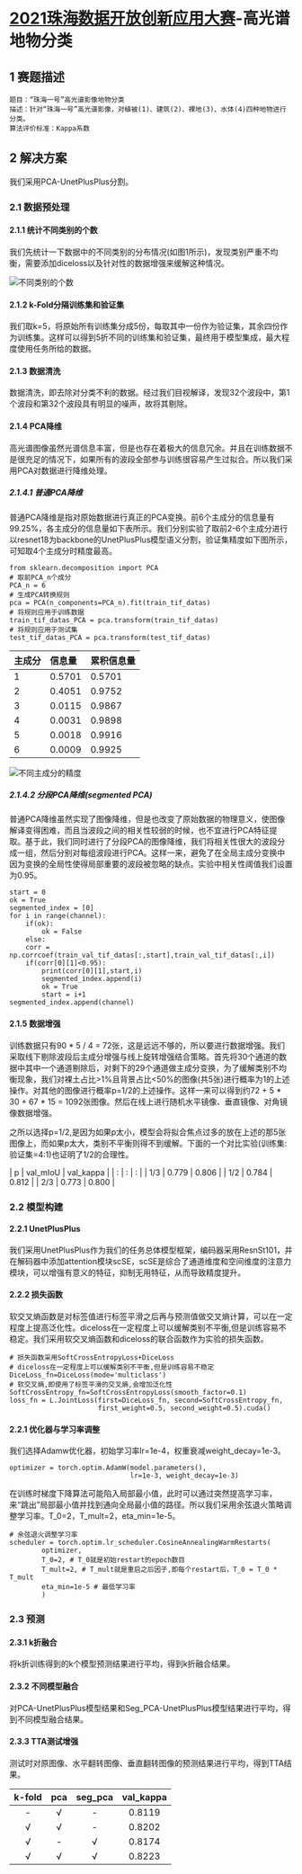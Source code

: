# [2021珠海数据开放创新应用大赛](http://www.zhzwfwdc.com/zodiac/index.html)-高光谱地物分类

## 1 赛题描述

    题目：“珠海一号”高光谱影像地物分类
    描述：针对“珠海一号”高光谱影像，对植被(1)、建筑(2)、裸地(3)、水体(4)四种地物进行分类。
    算法评价标准：Kappa系数

## 2 解决方案

我们采用PCA-UnetPlusPlus分割。

### 2.1 数据预处理

#### 2.1.1 统计不同类别的个数

我们先统计一下数据中的不同类别的分布情况(如图1所示)，发现类别严重不均衡，需要添加diceloss以及针对性的数据增强来缓解这种情况。

![不同类别的个数](https://github.com/WangZhenqing-RS/2021ZODIAC/blob/main/HSI-OHS-Seg/plt/%E5%9C%B0%E7%89%A9%E8%A6%81%E7%B4%A0%E7%B1%BB%E5%88%AB%E5%83%8F%E7%B4%A0%E6%95%B0%E7%9B%AE%E5%9B%BE.png  "不同类别的个数")

#### 2.1.2 k-Fold分隔训练集和验证集

我们取k=5，将原始所有训练集分成5份，每取其中一份作为验证集，其余四份作为训练集。这样可以得到5折不同的训练集和验证集，最终用于模型集成，最大程度使用任务所给的数据。

#### 2.1.3 数据清洗

数据清洗，即去除对分类不利的数据。经过我们目视解译，发现32个波段中，第1个波段和第32个波段具有明显的噪声，故将其剔除。

#### 2.1.4 PCA降维

高光谱图像虽然光谱信息丰富，但是也存在着极大的信息冗余。并且在训练数据不是很充足的情况下，如果所有的波段全部参与训练很容易产生过拟合。所以我们采用PCA对数据进行降维处理。

##### 2.1.4.1 普通PCA降维

普通PCA降维是指对原始数据进行真正的PCA变换。前6个主成分的信息量有99.25%，各主成分的信息量如下表所示。我们分别实验了取前2-6个主成分进行以resnet18为backbone的UnetPlusPlus模型语义分割，验证集精度如下图所示，可知取4个主成分时精度最高。

	from sklearn.decomposition import PCA
    # 取前PCA_n个成分
    PCA_n = 6
    # 生成PCA转换规则
    pca = PCA(n_components=PCA_n).fit(train_tif_datas)
    # 将规则应用于训练数据
    train_tif_datas_PCA = pca.transform(train_tif_datas)
    # 将规则应用于测试集
    test_tif_datas_PCA = pca.transform(test_tif_datas)

| 主成分 | 信息量 | 累积信息量 |
| :-----| :----- | :----- |
| 1 | 0.5701 | 0.5701 |
| 2 | 0.4051 | 0.9752 |
| 3 | 0.0115 | 0.9867 |
| 4 | 0.0031 | 0.9898 |
| 5 | 0.0018 | 0.9916 |
| 6 | 0.0009 | 0.9925 |


![不同主成分的精度](https://github.com/WangZhenqing-RS/2021ZODIAC/blob/main/HSI-OHS-Seg/plt/%E4%B8%8D%E5%90%8C%E4%B8%BB%E6%88%90%E5%88%86%E9%AA%8C%E8%AF%81%E9%9B%86IoU.png  "不同主成分的精度")

##### 2.1.4.2 分段PCA降维(segmented PCA)

普通PCA降维虽然实现了图像降维，但是也改变了原始数据的物理意义，使图像解译变得困难，而且当波段之间的相关性较弱的时候，也不宜进行PCA特征提取。基于此，我们同时进行了分段PCA的图像降维，我们将相关性很大的波段分成一组，然后分别对每组波段进行PCA。这样一来，避免了在全局主成分变换中因为变换的全局性使得局部重要的波段被忽略的缺点。实验中相关性阈值我们设置为0.95。

    start = 0
    ok = True
    segmented_index = [0]
    for i in range(channel):
    	if(ok):
    		ok = False
    	else:
    	corr = np.corrcoef(train_val_tif_datas[:,start],train_val_tif_datas[:,i])
    	if(corr[0][1]<0.95):
    		print(corr[0][1],start,i)
    		segmented_index.append(i)
    		ok = True
    		start = i+1
    segmented_index.append(channel)

#### 2.1.5 数据增强

训练数据只有90 * 5 / 4 = 72张，这是远远不够的，所以要进行数据增强。我们采取线下剔除波段后主成分增强与线上旋转增强结合策略。首先将30个通道的数据中其中一个通道剔除后，对剩下的29个通道做主成分变换，为了缓解类别不均衡现象，我们对裸土占比>1%且背景占比<50%的图像(共5张)进行概率为1的上述操作。对其他的图像进行概率p=1/2的上述操作。这样一来可以得到约72 + 5 * 30 + 67 * 15 = 1092张图像。然后在线上进行随机水平镜像、垂直镜像、对角镜像数据增强。

之所以选择p=1/2,是因为如果p太小，模型会将拟合焦点过多的放在上述的那5张图像上，而如果p太大，类别不平衡则得不到缓解。下面的一个对比实验(训练集:验证集=4:1)也证明了1/2的合理性。

| p | val_mIoU | val_kappa |
| : | : | : |
| 1/3 | 0.779 | 0.806 |
| 1/2 | 0.784 | 0.812 |
| 2/3 | 0.773 | 0.800 |

### 2.2 模型构建

#### 2.2.1 UnetPlusPlus

我们采用UnetPlusPlus作为我们的任务总体模型框架，编码器采用ResnSt101，并在解码器中添加attention模块scSE，scSE是综合了通道维度和空间维度的注意力模块，可以增强有意义的特征，抑制无用特征，从而导致精度提升。

#### 2.2.2 损失函数

软交叉熵函数是对标签值进行标签平滑之后再与预测值做交叉熵计算，可以在一定程度上提高泛化性。diceloss在一定程度上可以缓解类别不平衡,但是训练容易不稳定。我们采用软交叉熵函数和diceloss的联合函数作为实验的损失函数。

	# 损失函数采用SoftCrossEntropyLoss+DiceLoss
    # diceloss在一定程度上可以缓解类别不平衡,但是训练容易不稳定
    DiceLoss_fn=DiceLoss(mode='multiclass')
    # 软交叉熵,即使用了标签平滑的交叉熵,会增加泛化性
    SoftCrossEntropy_fn=SoftCrossEntropyLoss(smooth_factor=0.1)
    loss_fn = L.JointLoss(first=DiceLoss_fn, second=SoftCrossEntropy_fn,
                          first_weight=0.5, second_weight=0.5).cuda()

#### 2.2.1 优化器与学习率调整

我们选择Adamw优化器，初始学习率lr=1e-4，权重衰减weight_decay=1e-3。

	optimizer = torch.optim.AdamW(model.parameters(),
                                  lr=1e-3, weight_decay=1e-3)

在训练时梯度下降算法可能陷入局部最小值，此时可以通过突然提高学习率，来“跳出”局部最小值并找到通向全局最小值的路径。所以我们采用余弦退火策略调整学习率。T_0=2，T_mult=2，eta_min=1e-5。

	# 余弦退火调整学习率
    scheduler = torch.optim.lr_scheduler.CosineAnnealingWarmRestarts(
            optimizer, 
            T_0=2, # T_0就是初始restart的epoch数目
            T_mult=2, # T_mult就是重启之后因子,即每个restart后，T_0 = T_0 * T_mult
            eta_min=1e-5 # 最低学习率
            ) 


### 2.3 预测

#### 2.3.1 k折融合

将k折训练得到的k个模型预测结果进行平均，得到k折融合结果。

#### 2.3.2 不同模型融合

对PCA-UnetPlusPlus模型结果和Seg_PCA-UnetPlusPlus模型结果进行平均，得到不同模型融合结果。

#### 2.3.3 TTA测试增强

测试时对原图像、水平翻转图像、垂直翻转图像的预测结果进行平均，得到TTA结果。


|k-fold| pca | seg_pca | val_kappa |
| :--: | :--: | :--: | :--: |
| - | √ | - | 0.8119 |
| √ | √ | - | 0.8202 |
| √ | - | √ | 0.8174 |
| √ | √ | √ | 0.8223 |
